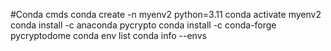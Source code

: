 #Conda cmds
conda create -n myenv2 python=3.11 
conda activate myenv2
conda install -c anaconda pycrypto 
conda install -c conda-forge pycryptodome
conda env list
conda info --envs
